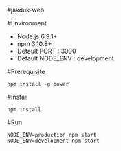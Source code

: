 #jakduk-web

#Environment
* Node.js 6.9.1+
* npm 3.10.8+
* Default PORT : 3000
* Default NODE_ENV : development

#Prerequisite
```
npm install -g bower
```

#Install
```
npm install
```

#Run
```
NODE_ENV=production npm start
NODE_ENV=development npm start
```